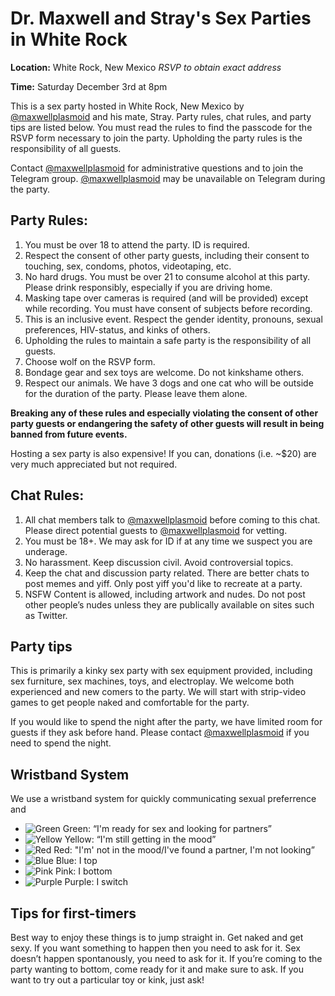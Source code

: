 # Dr. Maxwell and Stray's Sex Parties in White Rock

**Location:** White Rock, New Mexico *RSVP to obtain exact address*

**Time:** Saturday December 3rd at 8pm

This is a sex party hosted in White Rock, New Mexico by [@maxwellplasmoid](https://t.me/Maxwellplasmoid) and his mate, Stray. Party rules, chat rules, and party tips are listed below. You must read the rules to find the passcode for the RSVP form necessary to join the party. Upholding the party rules is the responsibility of all guests.

Contact [@maxwellplasmoid](https://t.me/Maxwellplasmoid) for administrative questions and to join the Telegram group. [@maxwellplasmoid](https://t.me/Maxwellplasmoid) may be unavailable on Telegram during the party.

## Party Rules:
1. You must be over 18 to attend the party.  ID is required.
2. Respect the consent of other party guests, including their consent to touching, sex, condoms, photos, videotaping, etc.
3. No hard drugs. You must be over 21 to consume alcohol at this party. Please drink responsibly, especially if you are driving home.
4. Masking tape over cameras is required (and will be provided) except while recording. You must have consent of subjects before recording.
5. This is an inclusive event. Respect the gender identity, pronouns, sexual preferences, HIV-status, and kinks of others.
6. Upholding the rules to maintain a safe party is the responsibility of all guests.
7. Choose wolf on the RSVP form.
7. Bondage gear and sex toys are welcome. Do not kinkshame others.
8. Respect our animals. We have 3 dogs and one cat who will be outside for the duration of the party. Please leave them alone.

**Breaking any of these rules and especially violating the consent of other party guests or endangering the safety of other guests will result in being banned from future events.**

Hosting a sex party is also expensive! If you can, donations (i.e. ~$20) are very much appreciated but not required.

## Chat Rules:
1. All chat members talk to [@maxwellplasmoid](https://t.me/Maxwellplasmoid) before coming to this chat. Please direct potential guests to [@maxwellplasmoid](https://t.me/Maxwellplasmoid) for vetting. 
2. You must be 18+. We may ask for ID if at any time we suspect you are underage.
3. No harassment. Keep discussion civil. Avoid controversial topics.
4. Keep the chat and discussion party related. There are better chats to post memes and yiff. Only post yiff you'd like to recreate at a party.
5. NSFW Content is allowed, including artwork and nudes. Do not post other people’s nudes unless they are publically available on sites such as Twitter. 

## Party tips

This is primarily a kinky sex party with sex equipment provided, including sex
furniture, sex machines, toys, and electroplay. We welcome both experienced and
new comers to the party. We will start with strip-video games to get people
naked and comfortable for the party.

If you would like to spend the night after the party, we have limited room for guests if they ask before hand. Please contact [@maxwellplasmoid](https://t.me/Maxwellplasmoid) if you need to spend the night.

## Wristband System

We use a wristband system for quickly communicating sexual preferrence and 

    
- ![Green](https://via.placeholder.com/15/00FF00/00FF00.png) Green: “I'm ready for sex and looking for partners”
- ![Yellow](https://via.placeholder.com/15/ffff00/FFFF00.png) Yellow: “I'm still getting in the mood”
- ![Red](https://via.placeholder.com/15/FF000/FF0000.png) Red: "I'm' not in the mood/I've found a partner, I'm not looking”
- ![Blue](https://via.placeholder.com/15/0000FF/0000FF.png) Blue: I top
- ![Pink](https://via.placeholder.com/15/f542ec/f542ec.png) Pink: I bottom
- ![Purple](https://via.placeholder.com/15/8400ff/8400ff.png) Purple: I switch

## Tips for first-timers

Best way to enjoy these things is to jump straight in. Get naked and get sexy. If you want something to happen then you need to ask for it. Sex doesn’t happen spontanously, you need to ask for it. If you’re coming to the party wanting to bottom, come ready for it and make sure to ask. If you want to try out a particular toy or kink, just ask!
